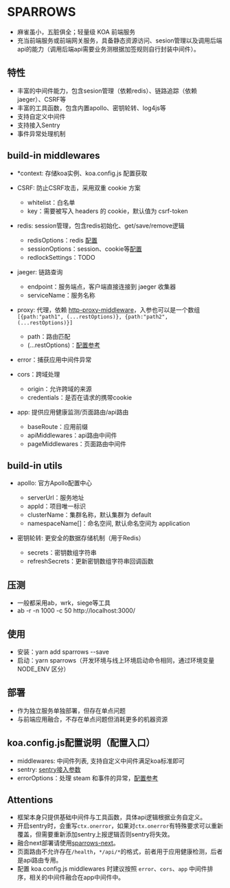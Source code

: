 # SPARROWS
- 麻雀虽小，五脏俱全；轻量级 KOA 前端服务
- 充当前端服务或前端网关服务，具备静态资源访问、sesion管理以及调用后端api的能力（调用后端api需要业务测根据加签规则自行封装中间件）。
## 特性
- 丰富的中间件能力，包含sesion管理（依赖redis）、链路追踪（依赖jaeger）、CSRF等
- 丰富的工具函数，包含内置apollo、密钥轮转、log4js等
- 支持自定义中间件
- 支持接入Sentry
- 事件异常处理机制

## build-in middlewares
- *context: 存储koa实例、koa.config.js 配置获取

- CSRF: 防止CSRF攻击，采用双重 cookie 方案
    - whitelist：白名单
    - key：需要被写入 headers 的 cookie，默认值为 csrf-token

- redis: session管理，包含redis初始化、get/save/remove逻辑
    - redisOptions：redis [配置](https://github.com/luin/ioredis/blob/v4/API.md#new-redisport-host-options)
    - sessionOptions：session、cookie等[配置](https://github.com/koajs/generic-session#options)
    - redlockSettings：TODO

- jaeger: 链路查询
    - endpoint：服务端点，客户端直接连接到 jaeger 收集器
    - serviceName：服务名称

- proxy: 代理，依赖 [http-proxy-middleware](https://github.com/chimurai/http-proxy-middleware#readme)，入参也可以是一个数组`[{path:"path1", (...restOptions)}, {path:"path2", (...restOptions)}]`
    - path：路由匹配
    - (...restOptions)：[配置参考](https://github.com/chimurai/http-proxy-middleware#http-proxy-options)

- error：捕获应用中间件异常

- cors：跨域处理
    - origin：允许跨域的来源
    - credentials：是否在请求的携带cookie

- app: 提供应用健康监测/页面路由/api路由
    - baseRoute：应用前缀
    - apiMiddlewares：api路由中间件
    - pageMiddlewares：页面路由中间件

## build-in utils
- apollo: 官方Apollo配置中心
    - serverUrl：服务地址
    - appId：项目唯一标识
    - clusterName：集群名称，默认集群为 default
    - namespaceName[]：命名空间, 默认命名空间为 application

- 密钥轮转: 更安全的数据存储机制（用于Redis）
    - secrets：密钥数组字符串
    - refreshSecrets：更新密钥数组字符串回调函数

## 压测
- 一般都采用ab，wrk，siege等工具
- ab -r -n 1000 -c 50 http://localhost:3000/ 

## 使用
- 安装：yarn add sparrows --save
- 启动：yarn sparrows（开发环境与线上环境启动命令相同，通过环境变量 NODE_ENV 区分）

## 部署
- 作为独立服务单独部署，但存在单点问题
- 与前端应用融合，不存在单点问题但消耗更多的机器资源

## koa.config.js配置说明（配置入口）
- middlewares: 中间件列表, 支持自定义中间件满足koa标准即可
- sentry: [sentry接入参数](https://docs.sentry.io/platforms/node/)
- errorOptions：处理 steam 和事件的异常，[配置参考](https://github.com/koajs/onerror#options)

## Attentions
- 框架本身只提供基础中间件与工具函数，具体api逻辑根据业务自定义。
- 开启sentry时，会重写`ctx.onerror`，如果对`ctx.onerror`有特殊要求可以重新覆盖，但需要重新添加sentry上报逻辑否则sentry将失效。
- 融合next部署请使用[sparrows-next](https://github.com/vocoWone/sparrows-next)。
- 页面路由不允许存在`/health`，`*/api/*`的格式，前者用于应用健康检测，后者是api路由专用。
- 配置 koa.config.js middlewares 时建议按照 `error`、`cors`、`app` 中间件排序，相关的中间件融合在app中间件中。
